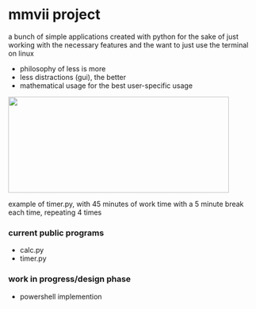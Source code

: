 # mmvii project
a bunch of simple applications created with python for the sake of just working with the necessary features and the want to just use the terminal on linux
- philosophy of less is more
- less distractions (gui), the better
- mathematical usage for the best user-specific usage

<img width="445" height="194" src="https://github.com/user-attachments/assets/88b4b264-6cbd-4add-a732-7813ad6f66df" />

example of timer.py, with 45 minutes of work time with a 5 minute break each time, repeating 4 times

### current public programs
- calc.py
- timer.py

### work in progress/design phase
- powershell implemention

